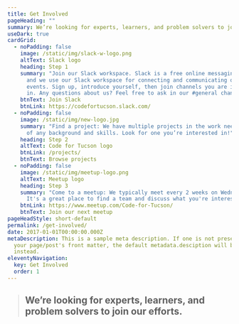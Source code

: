 ```yaml
---
title: Get Involved
pageHeading: ""
summary: We’re looking for experts, learners, and problem solvers to join our efforts.
useDark: true
cardGrid:
  - noPadding: false
    image: /static/img/slack-w-logo.png
    altText: Slack logo
    heading: Step 1
    summary: "Join our Slack workspace. Slack is a free online messaging platform,
      and we use our Slack workspace for connecting and communicating outside
      events. Sign up, introduce yourself, then join channels you are interested
      in. Any questions about us? Feel free to ask in our #general channel!"
    btnText: Join Slack
    btnLink: https://codefortucson.slack.com/
  - noPadding: false
    image: /static/img/new-logo.jpg
    summary: "Find a project: We have multiple projects in the work needing people
      of any background and skills. Look for one you’re interested in!"
    heading: Step 2
    altText: Code for Tucson logo
    btnLink: /projects/
    btnText: Browse projects
  - noPadding: false
    image: /static/img/meetup-logo.png
    altText: Meetup logo
    heading: Step 3
    summary: "Come to a meetup: We typically meet every 2 weeks on Wednesday night.
      It's a great place to find a team and discuss what you're interested in"
    btnLink: https://www.meetup.com/Code-for-Tucson/
    btnText: Join our next meetup
pageHeadStyle: short-default
permalink: /get-involved/
date: 2017-01-01T00:00:00.000Z
metaDescription: This is a sample meta description. If one is not present in
  your page/post's front matter, the default metadata.desciption will be used
  instead.
eleventyNavigation:
  key: Get Involved
  order: 1
---
```

> ## We’re looking for experts, learners, and problem solvers to join our efforts.